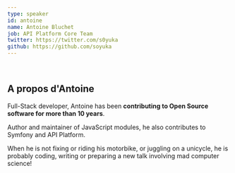 ```yaml
---
type: speaker
id: antoine
name: Antoine Bluchet
job: API Platform Core Team
twitter: https://twitter.com/s0yuka
github: https://github.com/soyuka
---
```


​

## A propos d'Antoine

Full-Stack developer, Antoine has been **contributing to Open Source software for more than 10 years**.

Author and maintainer of JavaScript modules, he also contributes to Symfony and API Platform.

When he is not fixing or riding his motorbike, or juggling on a unicycle, he is probably coding, writing or preparing a new talk involving mad computer science!
